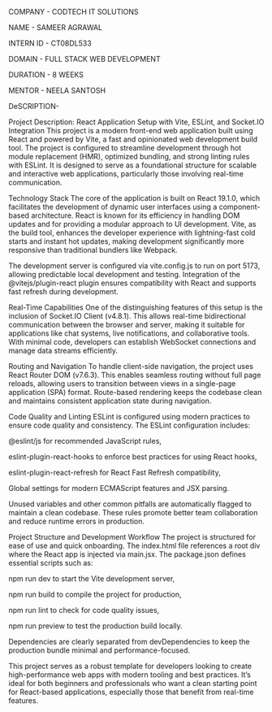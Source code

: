 COMPANY - CODTECH IT SOLUTIONS

NAME - SAMEER AGRAWAL

INTERN ID - CT08DL533

DOMAIN - FULL STACK WEB DEVELOPMENT

DURATION - 8 WEEKS

MENTOR - NEELA SANTOSH

DeSCRIPTION- 

Project Description: React Application Setup with Vite, ESLint, and Socket.IO Integration
This project is a modern front-end web application built using React and powered by Vite, a fast and opinionated web development build tool. The project is configured to streamline development through hot module replacement (HMR), optimized bundling, and strong linting rules with ESLint. It is designed to serve as a foundational structure for scalable and interactive web applications, particularly those involving real-time communication.

Technology Stack
The core of the application is built on React 19.1.0, which facilitates the development of dynamic user interfaces using a component-based architecture. React is known for its efficiency in handling DOM updates and for providing a modular approach to UI development. Vite, as the build tool, enhances the developer experience with lightning-fast cold starts and instant hot updates, making development significantly more responsive than traditional bundlers like Webpack.

The development server is configured via vite.config.js to run on port 5173, allowing predictable local development and testing. Integration of the @vitejs/plugin-react plugin ensures compatibility with React and supports fast refresh during development.

Real-Time Capabilities
One of the distinguishing features of this setup is the inclusion of Socket.IO Client (v4.8.1). This allows real-time bidirectional communication between the browser and server, making it suitable for applications like chat systems, live notifications, and collaborative tools. With minimal code, developers can establish WebSocket connections and manage data streams efficiently.

Routing and Navigation
To handle client-side navigation, the project uses React Router DOM (v7.6.3). This enables seamless routing without full page reloads, allowing users to transition between views in a single-page application (SPA) format. Route-based rendering keeps the codebase clean and maintains consistent application state during navigation.

Code Quality and Linting
ESLint is configured using modern practices to ensure code quality and consistency. The ESLint configuration includes:

@eslint/js for recommended JavaScript rules,

eslint-plugin-react-hooks to enforce best practices for using React hooks,

eslint-plugin-react-refresh for React Fast Refresh compatibility,

Global settings for modern ECMAScript features and JSX parsing.

Unused variables and other common pitfalls are automatically flagged to maintain a clean codebase. These rules promote better team collaboration and reduce runtime errors in production.

Project Structure and Development Workflow
The project is structured for ease of use and quick onboarding. The index.html file references a root div where the React app is injected via main.jsx. The package.json defines essential scripts such as:

npm run dev to start the Vite development server,

npm run build to compile the project for production,

npm run lint to check for code quality issues,

npm run preview to test the production build locally.

Dependencies are clearly separated from devDependencies to keep the production bundle minimal and performance-focused.

This project serves as a robust template for developers looking to create high-performance web apps with modern tooling and best practices. It’s ideal for both beginners and professionals who want a clean starting point for React-based applications, especially those that benefit from real-time features.
